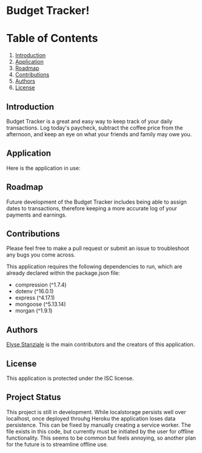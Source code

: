 # Budget Tracker!
# Table of Contents
1. [Introduction](#introduction)
2. [Application](#application)
3. [Roadmap](#roadmap)
4. [Contributions](#contributions)
5. [Authors](#authors)
6. [License](#license)


## <a id="introduction">Introduction</a>
Budget Tracker is a great and easy way to keep track of your daily transactions. Log today's paycheck, subtract the coffee price from the afternoon, and keep an eye on what your friends and family may owe you.


## <a id="application">Application</a>
Here is the application in use:



## <a id="roadmap">Roadmap</a>
Future development of the Budget Tracker includes being able to assign dates to transactions, therefore keeping a more accurate log of your payments and earnings.

## <a id="contributions">Contributions</a>
Please feel free to make a pull request or submit an issue to troubleshoot any bugs you come across.

This application requires the following dependencies to run, which are already declared within the package.json file:
* compression (^1.7.4)
* dotenv (^16.0.1)
* express (^4.17.1)
* mongoose (^5.13.14)
* morgan (^1.9.1)

## <a id="authors">Authors</a>
[Elyse Stanziale](https://github.com/elystanz) is the main contributors and the creators of this application.

## <a id="license">License</a>
This application is protected under the ISC license.

## <a id=#status>Project Status</a>
This project is still in development. While localstorage persists well over localhost, once deployed throuhg Heroku the application loses data persistence. This can be fixed by manually creating a service worker. The file exists in this code, but currently must be initiated by the user for offline functionality. This seems to be common but feels annoying, so another plan for the future is to streamline offline use.